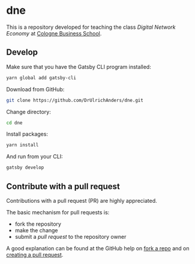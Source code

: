 # dne

This is a repository developed for teaching the class _Digital Network Economy_
at [Cologne Business School](https://cbs.de).

## Develop

Make sure that you have the Gatsby CLI program installed:

```sh
yarn global add gatsby-cli
```

Download from GitHub:

```sh
git clone https://github.com/DrUlrichAnders/dne.git
```

Change directory:

```sh
cd dne
```

Install packages:

```sh
yarn install
```

And run from your CLI:

```sh
gatsby develop
```

## Contribute with a pull request

Contributions with a pull request (PR) are highly appreciated.

The basic mechanism for pull requests is:

- fork the repository
- make the change
- submit a _pull request_ to the repository owner

A good explanation can be found at the GitHub help on
[fork a repo](https://help.github.com/articles/fork-a-repo/) and on
[creating a pull request](https://help.github.com/articles/creating-a-pull-request/).
